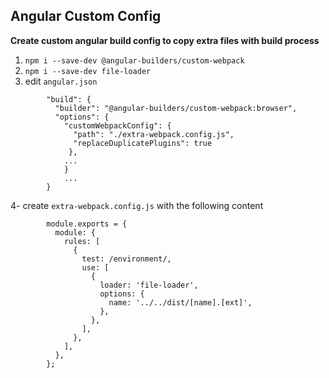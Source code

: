 ## Angular Custom Config

**Create custom angular build config to copy extra files with build process**

 1. `npm i --save-dev @angular-builders/custom-webpack` 
 2. `npm i --save-dev file-loader` 
 3. edit `angular.json`

 
```
        "build": {
          "builder": "@angular-builders/custom-webpack:browser",
          "options": {
            "customWebpackConfig": {
              "path": "./extra-webpack.config.js",
              "replaceDuplicatePlugins": true
             },
            ...
            }
            ...
        }
```

4- create `extra-webpack.config.js` with the following content

```
		module.exports = {
		  module: {
		    rules: [
		      {
		        test: /environment/,
		        use: [
		          {
		            loader: 'file-loader',
		            options: {
		              name: '../../dist/[name].[ext]',
		            },
		          },
		        ],
		      },
		    ],
		  },
		};     
```
